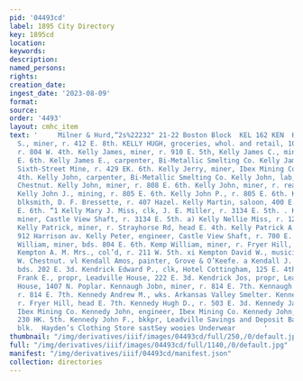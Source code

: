 ```yaml
---
pid: '04493cd'
label: 1895 City Directory
key: 1895cd
location: 
keywords: 
description: 
named_persons: 
rights: 
creation_date: 
ingest_date: '2023-08-09'
format: 
source: 
order: '4493'
layout: cmhc_item
text: '     Milner & Hurd,“2s%22232" 21-22 Boston Block  KEL 162 KEN  Kelly Edward
  S., miner, r. 412 E. 8th. KELLY HUGH, groceries, whol. and retail, 107 W. Chestnut,
  r. 804 W. 4th. Kelly James, miner, r. 910 E. 5th, Kelly James C., miner, r. 805
  E. 6th. Kelly James E., carpenter, Bi-Metallic Smelting Co. Kelly James F., miner,
  Sixth-Street Mine, r. 429 EK. 6th. Kelly Jerry, miner, Ibex Mining Co., r 712 E.
  4th. Kelly John, carpenter, Bi-Metallic Smelting Co. Kelly John, lab, r. 413 W.
  Chestnut. Kelly John, miner, r. 808 E. 6th. Kelly John, miner, r. rear 125 W. 3d.
  Kelly John J., mining, r. 805 E. 6th. Kelly John P., r. 805 E. 6th. Kelly J. Henry,
  blksmith, D. F. Bressette, r. 407 Hazel. Kelly Martin, saloon, 400 E. 8th, r. 808
  E. 6th. “1 Kelly Mary J. Miss, clk, J. E. Miller, r. 3134 E. 5th. . Kelly Michael,
  miner, Castle View Shaft, r. 3134 E. 5th. a) Kelly Nellie Miss, r. 126 E. 4th. .
  Kelly Patrick, miner, r. Strayhorse Rd, head E. 4th. Kelly Patrick A., mining, r.
  912 Harrison av. Kelly Peter, engineer, Castle View Shaft, r. 700 E. 7th. Kelly
  William, miner, bds. 804 E. 6th. Kemp William, miner, r. Fryer Hill, head E. 7th.
  Kempton A. M. Mrs., col’d, r. 211 W. 5th. xi Kempton David W., musician, r. 607
  W. Chestnut. vl Kendall Amos, painter, Grove & O’Keefe. a Kendall J. M., miner,
  bds. 202 E. 3d. Kendrick Edward P., clk, Hotel Cottingham, 125 E. 4th. Kendrick
  Frank E., propr, Leadville House, 222 E. 3d. Kendrick Jos, propr, Leadville Lodging
  House, 1407 N. Poplar. Kennaugh Jobn, miner, r. 814 E. 7th. Kennaugh John J., miner,
  r. 814 E. 7th. Kennedy Andrew M., wks. Arkansas Valley Smelter. Kennedy Ann Mrs.,
  r. Fryer Hill, head E. 7th. Kennedy Hugh D., r. 503 E. 3d. Kennedy James, miner,
  Ibex Mining Co. Kennedy John, engineer, Ibex Mining Co. Kennedy John, miner, r.
  230 HK. 5th. Kennedy John F., bkkpr, Leadville Savings and Deposit Bank, r. 15 Keystone
  blk.  Hayden’s Clothing Store sastSey wooies Underwear       '
thumbnail: "/img/derivatives/iiif/images/04493cd/full/250,/0/default.jpg"
full: "/img/derivatives/iiif/images/04493cd/full/1140,/0/default.jpg"
manifest: "/img/derivatives/iiif/04493cd/manifest.json"
collection: directories
---
```

